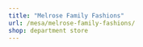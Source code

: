 ```yaml
---
title: "Melrose Family Fashions"
url: /mesa/melrose-family-fashions/
shop: department store
---
```

